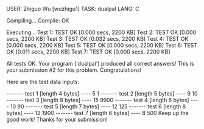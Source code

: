 USER: Zhiguo Wu [wuzhigu1]
TASK: dualpal
LANG: C

Compiling...
Compile: OK

Executing...
   Test 1: TEST OK [0.000 secs, 2200 KB]
   Test 2: TEST OK [0.000 secs, 2200 KB]
   Test 3: TEST OK [0.032 secs, 2200 KB]
   Test 4: TEST OK [0.000 secs, 2200 KB]
   Test 5: TEST OK [0.000 secs, 2200 KB]
   Test 6: TEST OK [0.011 secs, 2200 KB]
   Test 7: TEST OK [0.000 secs, 2200 KB]

All tests OK.
Your program ('dualpal') produced all correct answers!  This is your
submission #2 for this problem.  Congratulations!

Here are the test data inputs:

------- test 1 [length 4 bytes] ----
5 1
------- test 2 [length 5 bytes] ----
9 10
------- test 3 [length 8 bytes] ----
15 9900
------- test 4 [length 6 bytes] ----
10 90
------- test 5 [length 7 bytes] ----
12 125
------- test 6 [length 8 bytes] ----
12 1900
------- test 7 [length 6 bytes] ----
8 500
Keep up the good work!
Thanks for your submission!